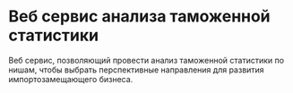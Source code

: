 # Веб сервис анализа таможенной статистики
Веб сервис, позволяющий провести анализ таможенной статистики по нишам, чтобы выбрать перспективные направления для развития импортозамещающего бизнеса.